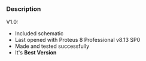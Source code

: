 ### Description

V1.0:
- Included schematic
- Last opened with Proteus 8 Professional v8.13 SP0
- Made and tested successfully
- It's **Best Version**
